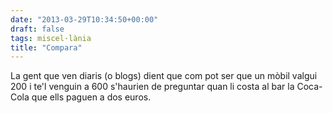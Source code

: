 ```yaml
---
date: "2013-03-29T10:34:50+00:00"
draft: false
tags: miscel·lània
title: "Compara"
---
```

La gent que ven diaris (o blogs) dient que com pot ser que un mòbil valgui 200 i te'l venguin a 600 s'haurien de preguntar quan li costa al bar la Coca-Cola que ells paguen a dos euros.
